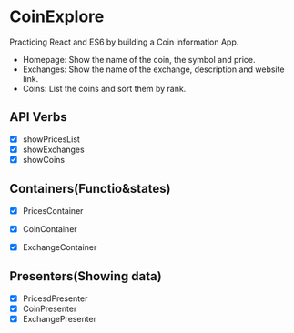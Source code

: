 # CoinExplore
Practicing React and ES6 by building a Coin information App.

- Homepage: Show the name of the coin, the symbol and price.
- Exchanges: Show the name of the exchange, description and website link.
- Coins: List the coins and sort them by rank.

## API Verbs
- [X] showPricesList
- [X] showExchanges
- [X] showCoins

## Containers(Functio&states)
- [X] PricesContainer
- [X] CoinContainer
- [X] ExchangeContainer


## Presenters(Showing data)
- [X] PricesdPresenter
- [X] CoinPresenter
- [X] ExchangePresenter